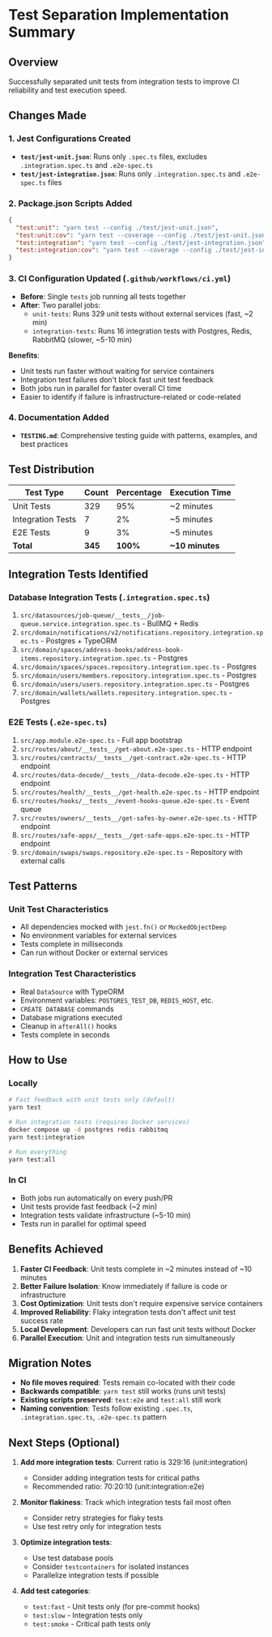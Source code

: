 # Test Separation Implementation Summary

## Overview

Successfully separated unit tests from integration tests to improve CI reliability and test execution speed.

## Changes Made

### 1. Jest Configurations Created

- **`test/jest-unit.json`**: Runs only `.spec.ts` files, excludes `.integration.spec.ts` and `.e2e-spec.ts`
- **`test/jest-integration.json`**: Runs only `.integration.spec.ts` and `.e2e-spec.ts` files

### 2. Package.json Scripts Added

```json
{
  "test:unit": "yarn test --config ./test/jest-unit.json",
  "test:unit:cov": "yarn test --coverage --config ./test/jest-unit.json",
  "test:integration": "yarn test --config ./test/jest-integration.json",
  "test:integration:cov": "yarn test --coverage --config ./test/jest-integration.json"
}
```

### 3. CI Configuration Updated (`.github/workflows/ci.yml`)

- **Before**: Single `tests` job running all tests together
- **After**: Two parallel jobs:
  - `unit-tests`: Runs 329 unit tests without external services (fast, ~2 min)
  - `integration-tests`: Runs 16 integration tests with Postgres, Redis, RabbitMQ (slower, ~5-10 min)

**Benefits**:

- Unit tests run faster without waiting for service containers
- Integration test failures don't block fast unit test feedback
- Both jobs run in parallel for faster overall CI time
- Easier to identify if failure is infrastructure-related or code-related

### 4. Documentation Added

- **`TESTING.md`**: Comprehensive testing guide with patterns, examples, and best practices

## Test Distribution

| Test Type         | Count   | Percentage | Execution Time  |
| ----------------- | ------- | ---------- | --------------- |
| Unit Tests        | 329     | 95%        | ~2 minutes      |
| Integration Tests | 7       | 2%         | ~5 minutes      |
| E2E Tests         | 9       | 3%         | ~5 minutes      |
| **Total**         | **345** | **100%**   | **~10 minutes** |

## Integration Tests Identified

### Database Integration Tests (`.integration.spec.ts`)

1. `src/datasources/job-queue/__tests__/job-queue.service.integration.spec.ts` - BullMQ + Redis
2. `src/domain/notifications/v2/notifications.repository.integration.spec.ts` - Postgres + TypeORM
3. `src/domain/spaces/address-books/address-book-items.repository.integration.spec.ts` - Postgres
4. `src/domain/spaces/spaces.repository.integration.spec.ts` - Postgres
5. `src/domain/users/members.repository.integration.spec.ts` - Postgres
6. `src/domain/users/users.repository.integration.spec.ts` - Postgres
7. `src/domain/wallets/wallets.repository.integration.spec.ts` - Postgres

### E2E Tests (`.e2e-spec.ts`)

1. `src/app.module.e2e-spec.ts` - Full app bootstrap
2. `src/routes/about/__tests__/get-about.e2e-spec.ts` - HTTP endpoint
3. `src/routes/contracts/__tests__/get-contract.e2e-spec.ts` - HTTP endpoint
4. `src/routes/data-decode/__tests__/data-decode.e2e-spec.ts` - HTTP endpoint
5. `src/routes/health/__tests__/get-health.e2e-spec.ts` - HTTP endpoint
6. `src/routes/hooks/__tests__/event-hooks-queue.e2e-spec.ts` - Event queue
7. `src/routes/owners/__tests__/get-safes-by-owner.e2e-spec.ts` - HTTP endpoint
8. `src/routes/safe-apps/__tests__/get-safe-apps.e2e-spec.ts` - HTTP endpoint
9. `src/domain/swaps/swaps.repository.e2e-spec.ts` - Repository with external calls

## Test Patterns

### Unit Test Characteristics

- All dependencies mocked with `jest.fn()` or `MockedObjectDeep`
- No environment variables for external services
- Tests complete in milliseconds
- Can run without Docker or external services

### Integration Test Characteristics

- Real `DataSource` with TypeORM
- Environment variables: `POSTGRES_TEST_DB`, `REDIS_HOST`, etc.
- `CREATE DATABASE` commands
- Database migrations executed
- Cleanup in `afterAll()` hooks
- Tests complete in seconds

## How to Use

### Locally

```bash
# Fast feedback with unit tests only (default)
yarn test

# Run integration tests (requires Docker services)
docker compose up -d postgres redis rabbitmq
yarn test:integration

# Run everything
yarn test:all
```

### In CI

- Both jobs run automatically on every push/PR
- Unit tests provide fast feedback (~2 min)
- Integration tests validate infrastructure (~5-10 min)
- Tests run in parallel for optimal speed

## Benefits Achieved

1. **Faster CI Feedback**: Unit tests complete in ~2 minutes instead of ~10 minutes
2. **Better Failure Isolation**: Know immediately if failure is code or infrastructure
3. **Cost Optimization**: Unit tests don't require expensive service containers
4. **Improved Reliability**: Flaky integration tests don't affect unit test success rate
5. **Local Development**: Developers can run fast unit tests without Docker
6. **Parallel Execution**: Unit and integration tests run simultaneously

## Migration Notes

- **No file moves required**: Tests remain co-located with their code
- **Backwards compatible**: `yarn test` still works (runs unit tests)
- **Existing scripts preserved**: `test:e2e` and `test:all` still work
- **Naming convention**: Tests follow existing `.spec.ts`, `.integration.spec.ts`, `.e2e-spec.ts` pattern

## Next Steps (Optional)

1. **Add more integration tests**: Current ratio is 329:16 (unit:integration)

   - Consider adding integration tests for critical paths
   - Recommended ratio: 70:20:10 (unit:integration:e2e)

2. **Monitor flakiness**: Track which integration tests fail most often

   - Consider retry strategies for flaky tests
   - Use test retry only for integration tests

3. **Optimize integration tests**:

   - Use test database pools
   - Consider `testcontainers` for isolated instances
   - Parallelize integration tests if possible

4. **Add test categories**:
   - `test:fast` - Unit tests only (for pre-commit hooks)
   - `test:slow` - Integration tests only
   - `test:smoke` - Critical path tests only
